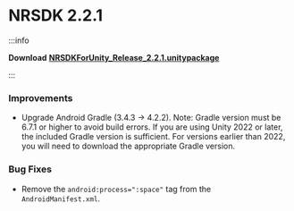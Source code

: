 # NRSDK 2.2.1



:::info

**Download** [**NRSDKForUnity_Release_2.2.1.unitypackage**](https://developer.xreal.com/download)

:::

### Improvements

- Upgrade Android Gradle (3.4.3 -> 4.2.2). Note: Gradle version must be 6.7.1 or higher to avoid build errors. If you are using Unity 2022 or later, the included Gradle version is sufficient. For versions earlier than 2022, you will need to download the appropriate Gradle version.

### Bug Fixes

- Remove the `android:process=":space"` tag from the `AndroidManifest.xml`.


